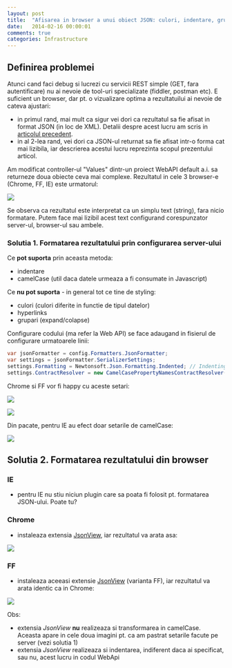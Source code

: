 ```yaml
---
layout: post
title:  "Afisarea in browser a unui obiect JSON: culori, indentare, grupare"
date:   2014-02-16 00:00:01
comments: true
categories: Infrastructure
---
```


## Definirea problemei ##

Atunci cand faci debug si lucrezi cu servicii REST simple (GET, fara autentificare) nu ai nevoie de tool-uri specializate (fiddler, postman etc). E suficient un browser, dar pt. o vizualizare optima a rezultatuilui ai nevoie de cateva ajustari:

- in primul rand, mai mult ca sigur vei dori ca rezultatul sa fie afisat in format JSON (in loc de XML). Detalii despre acest lucru am scris in [articolul precedent](http://maran.ro/2014/02/15/afisarea-raspunsului-returnat-de-webapi-in-json-in-loc-de-xml/).
- in al 2-lea rand, vei dori ca JSON-ul returnat sa fie afisat intr-o forma cat mai lizibila, iar descrierea acestui lucru reprezinta scopul prezentului articol.

Am modificat controller-ul "Values" dintr-un proiect WebAPI default a.i. sa returneze doua obiecte ceva mai complexe. Rezultatul in cele 3 browser-e (Chrome, FF, IE) este urmatorul:

![](https://dl.dropboxusercontent.com/u/43065769/blog/images/2014/plain-json-chrome-ff-ie.png)

Se observa ca rezultatul este interpretat ca un simplu text (string), fara nicio formatare. Putem face mai lizibil acest text configurand corespunzator  server-ul, browser-ul sau ambele.

### Solutia 1. Formatarea rezultatului prin configurarea server-ului ###

Ce **pot suporta** prin aceasta metoda:

- indentare
- camelCase (util daca datele urmeaza a fi consumate in Javascript)

Ce **nu pot suporta** - in general tot ce tine de styling:

- culori (culori diferite in functie de tipul datelor)
- hyperlinks
- grupari (expand/colapse)

Configurare codului (ma refer la Web API) se face adaugand in fisierul de configurare urmatoarele linii:

```csharp
var jsonFormatter = config.Formatters.JsonFormatter;
var settings = jsonFormatter.SerializerSettings;
settings.Formatting = Newtonsoft.Json.Formatting.Indented; // Indenting
settings.ContractResolver = new CamelCasePropertyNamesContractResolver(); // Camel Casing
```

Chrome si FF vor fi happy cu aceste setari:

![](https://dl.dropboxusercontent.com/u/43065769/blog/images/2014/webapi-json-formatter-chrome.png)

![](https://dl.dropboxusercontent.com/u/43065769/blog/images/2014/webapi-json-formatter-ff.png)

Din pacate, pentru IE au efect doar setarile de camelCase:

![](https://dl.dropboxusercontent.com/u/43065769/blog/images/2014/webapi-json-formatter-ie.png)

## Solutia 2. Formatarea rezultatului din browser ##

### IE ###

- pentru IE nu stiu niciun plugin care sa poata fi folosit pt. formatarea JSON-ului. Poate tu?

### Chrome ###

- instaleaza extensia [JsonView](https://chrome.google.com/webstore/detail/jsonview/chklaanhfefbnpoihckbnefhakgolnmc), iar rezultatul va arata asa:

 ![](https://dl.dropboxusercontent.com/u/43065769/blog/images/2014/webapi-json-formatter-chrome-nice.png)

### FF ###

- instaleaza aceeasi extensie [JsonView](https://addons.mozilla.org/en-us/firefox/addon/jsonview/) (varianta FF), iar rezultatul va arata identic ca in Chrome:

 ![](https://dl.dropboxusercontent.com/u/43065769/blog/images/2014/webapi-json-formatter-ff-nice.png)

Obs:

- extensia *JsonView* **nu** realizeaza si transformarea in camelCase. Aceasta apare in cele doua imagini pt. ca am pastrat setarile facute pe server (vezi solutia 1)
- extensia *JsonView* realizeaza si indentarea, indiferent daca ai specificat, sau nu, acest lucru in codul WebApi